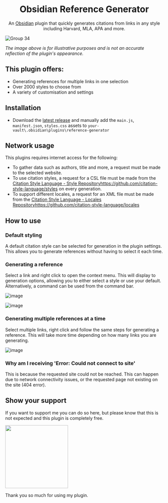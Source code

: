 <h1 align="center"> Obsidian Reference Generator </h1>
<p align="center"> An <a href="https://obsidian.md/">Obsidian</a> plugin that quickly generates citations from links in any style including Harvard, MLA, APA and more.

![Group 34](https://github.com/kadisonm/obsidian-reference-generator/assets/134670047/0dfe9a91-d4eb-4565-83fd-ca0c06f9ef34)

*The image above is for illustrative purposes and is not an accurate reflection of the plugin's appearance.*

## This plugin offers:
- Generating references for multiple links in one selection
- Over 2000 styles to choose from
- A variety of customisation and settings

## Installation
- Download the [latest release](https://github.com/kadisonm/obsidian-reference-generator/releases) and manually add the `main.js`, `manifest.json`, `styles.css` assets to `your-vault\.obsidian\plugins\reference-generator`

## Network usage
This plugins requires internet access for the following:
- To gather data such as authors, title and more, a request must be made to the selected website.
- To use citation styles, a request for a CSL file must be made from the [Citation Style Language - Style Repository](https://github.com/citation-style-language/styles)https://github.com/citation-style-language/styles on every generation.
- To support different locales, a request for an XML file must be made from the [Citation Style Language - Locales Repository](https://github.com/citation-style-language/locales)https://github.com/citation-style-language/locales

## How to use
### Default styling
A default citation style can be selected for generation in the plugin settings. This allows you to generate references without having to select it each time.

### Generating a reference
Select a link and right click to open the context menu. This will display to generation options, allowing you to either select a style or use your default. Alternatively, a command can be used from the command bar.

![image](https://github.com/kadisonm/obsidian-reference-generator/assets/134670047/bd0ba2d9-06bb-4197-ad0f-17c444866706)

![image](https://github.com/kadisonm/obsidian-reference-generator/assets/134670047/f333117b-bc33-4a06-861a-c755c9f7702d)

### Generating multiple references at a time
Select multiple links, right click and follow the same steps for generating a reference. This will take more time depending on how many links you are generating.

![image](https://github.com/kadisonm/obsidian-reference-generator/assets/134670047/6941ba65-ea57-4181-a83f-b03bd3169567)

### Why am I receiving 'Error: Could not connect to site'
This is because the requested site could not be reached. This can happen due to network connectivity issues, or the requested page not existing on the site (404 error).

## Show your support

If you want to support me you can do so here, but please know that this is not expected and this plugin is completely free.

[<img src="https://github.com/kadisonm/obsidian-reference-generator/assets/134670047/826ead37-1265-42b1-b171-928d1e17035f" width="200">](https://www.buymeacoffee.com/kadisonm)

Thank you so much for using my plugin.
